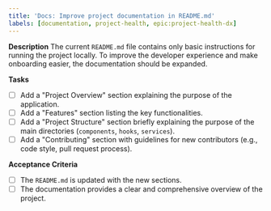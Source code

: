 ```yaml
---
title: 'Docs: Improve project documentation in README.md'
labels: [documentation, project-health, epic:project-health-dx]
---
```


**Description**
The current `README.md` file contains only basic instructions for running the project locally. To improve the developer experience and make onboarding easier, the documentation should be expanded.

**Tasks**

- [ ] Add a "Project Overview" section explaining the purpose of the application.
- [ ] Add a "Features" section listing the key functionalities.
- [ ] Add a "Project Structure" section briefly explaining the purpose of the main directories (`components`, `hooks`, `services`).
- [ ] Add a "Contributing" section with guidelines for new contributors (e.g., code style, pull request process).

**Acceptance Criteria**

- [ ] The `README.md` is updated with the new sections.
- [ ] The documentation provides a clear and comprehensive overview of the project.

